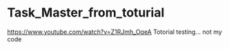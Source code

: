 # Task_Master_from_toturial
https://www.youtube.com/watch?v=Z1RJmh_OqeA Totorial testing... not my code
